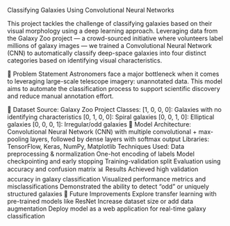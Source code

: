 Classifying Galaxies Using Convolutional Neural Networks

This project tackles the challenge of classifying galaxies based on their visual morphology using a deep learning approach. Leveraging data from the Galaxy Zoo project — a crowd-sourced initiative where volunteers label millions of galaxy images — we trained a Convolutional Neural Network (CNN) to automatically classify deep-space galaxies into four distinct categories based on identifying visual characteristics.

📌 Problem Statement
Astronomers face a major bottleneck when it comes to leveraging large-scale telescope imagery: unannotated data. This model aims to automate the classification process to support scientific discovery and reduce manual annotation effort.

📁 Dataset
Source: Galaxy Zoo Project
Classes:
[1, 0, 0, 0]: Galaxies with no identifying characteristics
[0, 1, 0, 0]: Spiral galaxies
[0, 0, 1, 0]: Elliptical galaxies
[0, 0, 0, 1]: Irregular/odd galaxies
🧠 Model
Architecture: Convolutional Neural Network (CNN) with multiple convolutional + max-pooling layers, followed by dense layers with softmax output
Libraries: TensorFlow, Keras, NumPy, Matplotlib
Techniques Used:
Data preprocessing & normalization
One-hot encoding of labels
Model checkpointing and early stopping
Training-validation split
Evaluation using accuracy and confusion matrix
📊 Results
Achieved high validation accuracy in galaxy classification
Visualized performance metrics and misclassifications
Demonstrated the ability to detect “odd” or uniquely structured galaxies
🚀 Future Improvements
Explore transfer learning with pre-trained models like ResNet
Increase dataset size or add data augmentation
Deploy model as a web application for real-time galaxy classification
